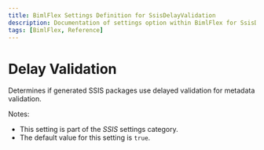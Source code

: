 ```yaml
---
title: BimlFlex Settings Definition for SsisDelayValidation
description: Documentation of settings option within BimlFlex for SsisDelayValidation
tags: [BimlFlex, Reference]
---
```


# Delay Validation

Determines if generated SSIS packages use delayed validation for metadata validation.

Notes:

* This setting is part of the *SSIS* settings category.
* The default value for this setting is `true`.
